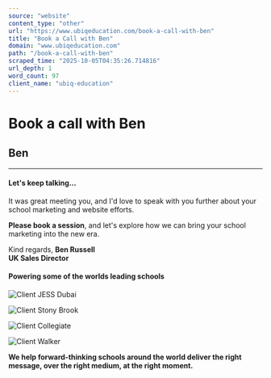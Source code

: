 ```yaml
---
source: "website"
content_type: "other"
url: "https://www.ubiqeducation.com/book-a-call-with-ben"
title: "Book a Call with Ben"
domain: "www.ubiqeducation.com"
path: "/book-a-call-with-ben"
scraped_time: "2025-10-05T04:35:26.714816"
url_depth: 1
word_count: 97
client_name: "ubiq-education"
---
```


# Book a call with Ben

## Ben

* * *

#### Let's keep talking...

It was great meeting you, and I'd love to speak with you further about your school marketing and website efforts.

**Please book a session**, and let's explore how we can bring your school marketing into the new era.

Kind regards,
**Ben Russell  
UK Sales Director**

#### Powering some of the worlds leading schools

![Client JESS Dubai](https://ubiq.static.amais.com/ClientJESS_Dubai-554-optimized.webp?version=638617643707970000)

![Client Stony Brook](https://ubiq.static.amais.com/ClientStony_Brook-553-optimized.webp?version=638617643706970000)

![Client Collegiate](https://ubiq.static.amais.com/ClientCollegiate-550-optimized.webp?version=638617643707530000)

![Client Walker](https://ubiq.static.amais.com/ClientWalker-552-optimized.webp?version=638617643706270000)

**We help forward-thinking schools around the world deliver the right message, over the right medium, at the right moment.**